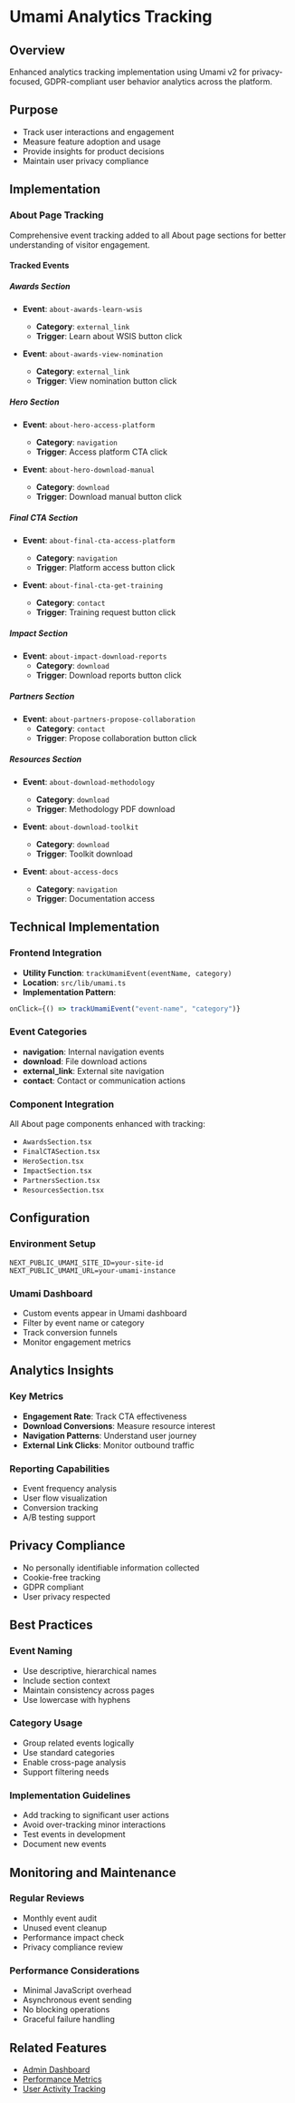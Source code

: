 # Umami Analytics Tracking

## Overview
Enhanced analytics tracking implementation using Umami v2 for privacy-focused, GDPR-compliant user behavior analytics across the platform.

## Purpose
- Track user interactions and engagement
- Measure feature adoption and usage
- Provide insights for product decisions
- Maintain user privacy compliance

## Implementation

### About Page Tracking
Comprehensive event tracking added to all About page sections for better understanding of visitor engagement.

#### Tracked Events

##### Awards Section
- **Event**: `about-awards-learn-wsis`
  - **Category**: `external_link`
  - **Trigger**: Learn about WSIS button click
  
- **Event**: `about-awards-view-nomination`
  - **Category**: `external_link`
  - **Trigger**: View nomination button click

##### Hero Section
- **Event**: `about-hero-access-platform`
  - **Category**: `navigation`
  - **Trigger**: Access platform CTA click
  
- **Event**: `about-hero-download-manual`
  - **Category**: `download`
  - **Trigger**: Download manual button click

##### Final CTA Section
- **Event**: `about-final-cta-access-platform`
  - **Category**: `navigation`
  - **Trigger**: Platform access button click
  
- **Event**: `about-final-cta-get-training`
  - **Category**: `contact`
  - **Trigger**: Training request button click

##### Impact Section
- **Event**: `about-impact-download-reports`
  - **Category**: `download`
  - **Trigger**: Download reports button click

##### Partners Section
- **Event**: `about-partners-propose-collaboration`
  - **Category**: `contact`
  - **Trigger**: Propose collaboration button click

##### Resources Section
- **Event**: `about-download-methodology`
  - **Category**: `download`
  - **Trigger**: Methodology PDF download
  
- **Event**: `about-download-toolkit`
  - **Category**: `download`
  - **Trigger**: Toolkit download
  
- **Event**: `about-access-docs`
  - **Category**: `navigation`
  - **Trigger**: Documentation access

## Technical Implementation

### Frontend Integration
- **Utility Function**: `trackUmamiEvent(eventName, category)`
- **Location**: `src/lib/umami.ts`
- **Implementation Pattern**:
```javascript
onClick={() => trackUmamiEvent("event-name", "category")}
```

### Event Categories
- **navigation**: Internal navigation events
- **download**: File download actions
- **external_link**: External site navigation
- **contact**: Contact or communication actions

### Component Integration
All About page components enhanced with tracking:
- `AwardsSection.tsx`
- `FinalCTASection.tsx`
- `HeroSection.tsx`
- `ImpactSection.tsx`
- `PartnersSection.tsx`
- `ResourcesSection.tsx`

## Configuration

### Environment Setup
```env
NEXT_PUBLIC_UMAMI_SITE_ID=your-site-id
NEXT_PUBLIC_UMAMI_URL=your-umami-instance
```

### Umami Dashboard
- Custom events appear in Umami dashboard
- Filter by event name or category
- Track conversion funnels
- Monitor engagement metrics

## Analytics Insights

### Key Metrics
- **Engagement Rate**: Track CTA effectiveness
- **Download Conversions**: Measure resource interest
- **Navigation Patterns**: Understand user journey
- **External Link Clicks**: Monitor outbound traffic

### Reporting Capabilities
- Event frequency analysis
- User flow visualization
- Conversion tracking
- A/B testing support

## Privacy Compliance
- No personally identifiable information collected
- Cookie-free tracking
- GDPR compliant
- User privacy respected

## Best Practices

### Event Naming
- Use descriptive, hierarchical names
- Include section context
- Maintain consistency across pages
- Use lowercase with hyphens

### Category Usage
- Group related events logically
- Use standard categories
- Enable cross-page analysis
- Support filtering needs

### Implementation Guidelines
- Add tracking to significant user actions
- Avoid over-tracking minor interactions
- Test events in development
- Document new events

## Monitoring and Maintenance

### Regular Reviews
- Monthly event audit
- Unused event cleanup
- Performance impact check
- Privacy compliance review

### Performance Considerations
- Minimal JavaScript overhead
- Asynchronous event sending
- No blocking operations
- Graceful failure handling

## Related Features
- [Admin Dashboard](../../administrative-tools/features/admin-dashboard.md)
- [Performance Metrics](../../administrative-tools/features/performance-metrics.md)
- [User Activity Tracking](../features/activity-tracking.md)